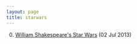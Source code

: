```yaml
---
layout: page
title: starwars
---
```


0. [William Shakespeare's Star Wars](/bookmark/2013/07/02/starwars.html) (02 Jul 2013) 
